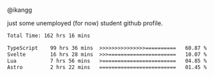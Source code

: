 @ikangg

just some unemployed (for now) student github profile.

<!--START_SECTION:waka-->

```txt
Total Time: 162 hrs 16 mins

TypeScript    99 hrs 36 mins  >>>>>>>>>>>>>>>==========   60.87 %
Svelte        16 hrs 28 mins  >>>======================   10.07 %
Lua           7 hrs 56 mins   >========================   04.85 %
Astro         2 hrs 22 mins   =========================   01.45 %
```

<!--END_SECTION:waka-->
